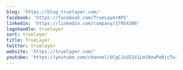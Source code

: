 ```yaml
---
blog: 'https://blog.truelayer.com/'
facebook: 'https://facebook.com/TrueLayerAPI'
linkedin: 'https://linkedin.com/company/17954388'
logohandle: truelayer
sort: truelayer
title: TrueLayer
twitter: truelayer
website: 'https://truelayer.com/'
youtube: 'https://youtube.com/channel/UCgCJvUI1ViLmlNzwPoRjcTw'
---
```

